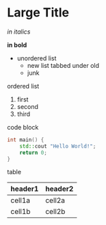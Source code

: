 # Large Title

_in italics_

__in bold__

* unordered list
    * new list tabbed under old
    * junk

ordered list
1. first
2. second
3. third

code block

```c++
int main() {
    std::cout "Hello World!";
    return 0;
}
```


table

header1|header2
-------|-------
cell1a|cell2a
cell1b|cell2b
